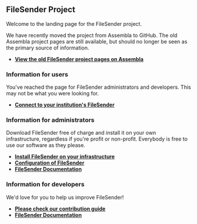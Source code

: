 ## FileSender Project

Welcome to the landing page for the FileSender project.

We have recently moved the project from Assembla to GitHub.  The old Assembla project pages are still available, but should no longer be seen as the primary source of information.

* **[View the old FileSender project pages on Assembla](https://www.assembla.com/spaces/file_sender)**

### Information for users

You've reached the page for FileSender administrators and developers.  This may not be what you were looking for.

* **[Connect to your institution's FileSender](https://app.assembla.com/spaces/file_sender/wiki/Existing_installations)**

### Information for administrators

Download FileSender free of charge and install it on your own infrastructure, regardless if you're profit or non-profit.  Everybody is free to use our software as they please.

* **[Install FileSender on your infrastructure](//docs.filesender.org/v2.0/install/)**
* **[Configuration of FileSender](//docs.filesender.org/v2.0/admin/configuration/)**
* **[FileSender Documentation](//docs.filesender.org/v2.0/)**

### Information for developers

We'd love for you to help us improve FileSender!

* **[Please check our contribution guide](https://github.com/filesender/filesender/blob/master/CONTRIBUTE.md)**
* **[FileSender Documentation](//docs.filesender.org/v2.0/)**
